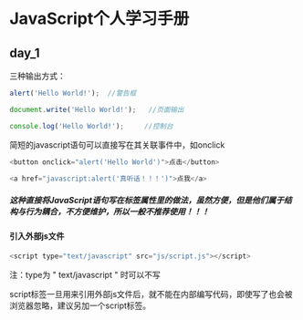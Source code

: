 # JavaScript个人学习手册 

## day_1

三种输出方式：
```js
alert('Hello World!');  //警告框

document.write('Hello World!');   //页面输出

console.log('Hello World!');     //控制台
```

简短的javascript语句可以直接写在其关联事件中，如onclick
```js
<button onclick="alert('Hello World')">点击</button>

<a href="javascript:alert('真听话！！！')">点我</a>
```
##### 这种直接将JavaScript语句写在标签属性里的做法，虽然方便，但是他们属于结构与行为耦合，不方便维护，所以一般不推荐使用！！！

#### 引入外部js文件
```js
<script type="text/javascript" src="js/script.js"></script>
```
注：type为 " text/javascript " 时可以不写

script标签一旦用来引用外部js文件后，就不能在内部编写代码，即使写了也会被浏览器忽略，建议另加一个script标签。
